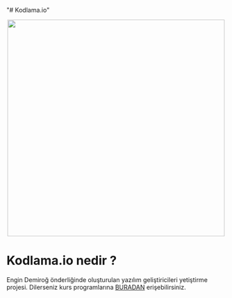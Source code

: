"# Kodlama.io" 

<p align="center">
<img width="500" src="https://user-images.githubusercontent.com/50195250/104857706-5df90a00-592b-11eb-9d50-5653e54f5e97.png">
</p>

# Kodlama.io nedir ?
Engin Demiroğ önderliğinde oluşturulan yazılım geliştiricileri yetiştirme projesi. Dilerseniz kurs programlarına [BURADAN](https://www.kodlama.io/) erişebilirsiniz. 
